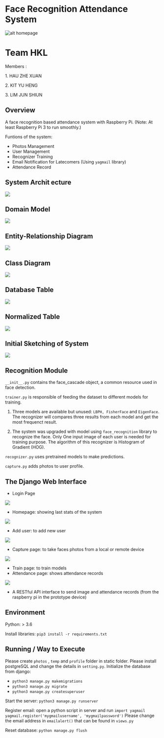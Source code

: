 # Face Recognition Attendance System
![alt homepage](https://github.com/YuHengKit/FaceRecognitionSystem/blob/master/homepage.PNG?raw=true)

<h1>Team HKL</h1>
<p>Members : </p>
<p>1. HAU ZHE XUAN</p>
<p>2. KIT YU HENG</p>
<p>3. LIM JUN SHIUN</p>

## Overview

A face recognition based attendance system with Raspberry Pi. (Note: At least Raspberry Pi 3 to run smoothly.)

Funtions of the system:
  - Photos Management
  - User Management
  - Recognizer Training
  - Email Notification for Latecomers (Using ```yagmail``` library)
  - Attendance Record 
  
  
## System Archit    ecture
<img src="https://user-images.githubusercontent.com/11400016/70865130-c93c1400-1f94-11ea-8d47-598a18b3ced9.PNG" />

## Domain Model
<img src="https://user-images.githubusercontent.com/11400016/71082333-e3ac0280-21cb-11ea-90a3-d44a43f54227.png" />

## Entity-Relationship Diagram
<img src="https://user-images.githubusercontent.com/11400016/71082397-01796780-21cc-11ea-935b-981a18522041.png" />

## Class Diagram
<img src="https://user-images.githubusercontent.com/11400016/69170362-eec03400-0b34-11ea-9c4d-0a9aa00d3b3b.png" />

## Database Table
<img src="https://user-images.githubusercontent.com/11400016/70039481-04cdfa00-15f5-11ea-9fbb-ff192d5572bd.png" />

## Normalized Table
<img src="https://user-images.githubusercontent.com/11400016/70039442-ecf67600-15f4-11ea-8384-3534617b4e74.PNG" />

## Initial Sketching of System
<img src="https://user-images.githubusercontent.com/11400016/71343122-d27f3f00-2599-11ea-9239-17f4819b103e.jpg" />

## Recognition Module
```__init__.py``` contains the face_cascade object, a common resource used in face detection.

```trainer.py``` is responsible of feeding the dataset to different models for training.

1. Three models are available but unused: ```LBPH, FisherFace``` and ```EigenFace```. The recognizer will compares three results from each model and get the most frequenct result.

2. The system was upgraded with model using ```face_recognition``` library to recognize the face. Only One input image of each user is needed for training purpose. The algorithm of this recognizer is Histogram of Gradient (HOG).

```recognizer.py``` uses pretrained models to make predictions.

```capture.py``` adds photos to user profile.


## The Django Web Interface
- Login Page
<img src="https://user-images.githubusercontent.com/55488934/70975527-14653c80-20e5-11ea-9ded-c7b46c9c59bc.jpg"/>

- Homepage: showing last stats of the system
<img src="https://github.com/YuHengKit/FaceRecognitionSystem/blob/master/homepage.PNG?raw=true"/>

- Add user: to add new user
<img src="https://user-images.githubusercontent.com/55488934/71083278-99c41c00-21cd-11ea-94de-e246b84d416f.jpeg"/>

- Capture page: to take faces photos from a local or remote device
<img src="https://user-images.githubusercontent.com/55488934/71083168-5e295200-21cd-11ea-9009-de8ae80d286e.jpeg"/>

- Train page: to train models
- Attendance page: shows attendance records
<img src="https://user-images.githubusercontent.com/55488934/71083231-80bb6b00-21cd-11ea-8c96-3a91830ccdab.jpeg"/>

- A RESTful API interface to send image and attendance records (from the raspberry pi in the prototype device)


## Environment
Python: > 3.6

Install libraries: ```pip3 install -r requirements.txt```


## Running / Way to Execute
Please create ```photos``` , ```temp``` and ```profile``` folder in static folder.
Please install postgreSQL and change the details in ```setting.py```.
Initialize the database from django:
- ```python3 manage.py makemigrations```
- ```python3 manage.py migrate```
- ```python3 manage.py createsuperuser```

Start the server:
```python3 manage.py runserver```

Register email:
open a python script in server and run
```import yagmail```
```yagmail.register('mygmailusername', 'mygmailpassword')```
Please change the email address in ```emailalert()``` that can be found in ```views.py```

Reset database:
```python manage.py flush```



